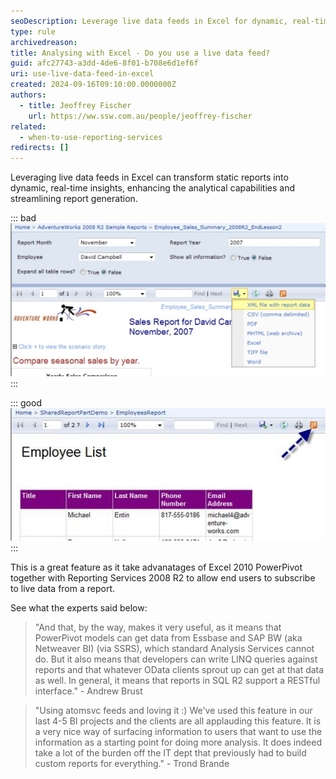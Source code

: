 ```yaml
---
seoDescription: Leverage live data feeds in Excel for dynamic, real-time reporting and streamlined analytics
type: rule
archivedreason:
title: Analysing with Excel - Do you use a live data feed?
guid: afc27743-a3dd-4de6-8f01-b708e6d1ef6f
uri: use-live-data-feed-in-excel
created: 2024-09-16T09:10:00.0000000Z
authors:
  - title: Jeoffrey Fischer
    url: https://ww.ssw.com.au/people/jeoffrey-fischer
related:
  - when-to-use-reporting-services
redirects: []
---
```


Leveraging live data feeds in Excel can transform static reports into dynamic, real-time insights, enhancing the analytical capabilities and streamlining report generation.

<!--endintro-->

::: bad  
![Figure: Bad example - Static data that will need to be re-exported](ExcelData.jpg)  
:::

::: good  
![Figure: Good example - As the data is always live](LiveData.jpg)
:::

This is a great feature as it take advanatages of Excel 2010 PowerPivot together with Reporting Services 2008 R2 to allow end users to subscribe to live data from a report.

See what the experts said below:

> "And that, by the way, makes it very useful, as it means that PowerPivot models can get data from Essbase and SAP BW (aka Netweaver BI) (via SSRS), which standard Analysis Services cannot do. But it also means that developers can write LINQ queries against reports and that whatever OData clients sprout up can get at that data as well. In general, it means that reports in SQL R2 support a RESTful interface."
> \- Andrew Brust

> "Using atomsvc feeds and loving it :)
> We've used this feature in our last 4-5 BI projects and the clients are all applauding this feature. It is a very nice way of surfacing information to users that want to use the information as a starting point for doing more analysis. It does indeed take a lot of the burden off the IT dept that previously had to build custom reports for everything."
> \- Trond Brande
